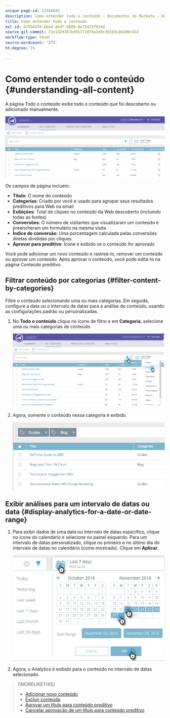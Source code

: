```yaml
---
unique-page-id: 11384645
description: Como entender todo o conteúdo - Documentos do Marketo - Documentação do produto
title: Como entender todo o conteúdo
exl-id: 475943f0-bba4-4bd7-8808-de75475f934d
source-git-commit: 72e1d29347bd5b77107da1e9c30169cb6490c432
workflow-type: tm+mt
source-wordcount: '271'
ht-degree: 1%

---
```


# Como entender todo o conteúdo {#understanding-all-content}

A página Todo o conteúdo exibe todo o conteúdo que foi descoberto ou adicionado manualmente.

![](assets/image2017-10-3-9-3a4-3a56.png)

Os campos de página incluem:

* **Título**: O nome do conteúdo
* **Categorias**: Criado por você e usado para agrupar seus resultados preditivos para Web ou email
* **Exibições**: Total de cliques no conteúdo da Web descoberto (incluindo todas as fontes)
* **Conversões**: O número de visitantes que visualizaram um conteúdo e preencheram um formulário na mesma visita
* **Índice de conversão**: Uma porcentagem calculada pelas conversões diretas divididas por cliques
* **Aprovar para preditivo**: Ícone é exibido se o conteúdo for aprovado

Você pode adicionar um novo conteúdo e rastreá-lo, remover um conteúdo ou aprovar um conteúdo. Após aprovar o conteúdo, você pode editá-lo na página Conteúdo preditivo .

## Filtrar conteúdo por categorias  {#filter-content-by-categories}

Filtre o conteúdo selecionando uma ou mais categorias. Em seguida, configure a data ou o intervalo de datas para a análise de conteúdo, usando as configurações padrão ou personalizadas.

1. No **Todo o conteúdo** clique no ícone de filtro e em **Categoria**, selecione uma ou mais categorias de conteúdo.

   ![](assets/image2017-10-3-9-3a5-3a52.png)

1. Agora, somente o conteúdo nessa categoria é exibido.

   ![](assets/image2017-10-3-9-3a6-3a23.png)

## Exibir análises para um intervalo de datas ou data {#display-analytics-for-a-date-or-date-range}

1. Para exibir dados de uma data ou intervalo de datas específico, clique no ícone do calendário e selecione no painel esquerdo. Para um intervalo de datas personalizado, clique no primeiro e no último dia do intervalo de datas no calendário (como mostrado). Clique em **Aplicar**.

   ![](assets/all-content-calendar-filter-hands.png)

1. Agora, o Analytics é exibido para o conteúdo no intervalo de datas selecionado.

>[!MORELIKETHIS]
>
>* [Adicionar novo conteúdo](/help/marketo/product-docs/predictive-content/working-with-all-content/add-new-content.md)
>* [Excluir conteúdo](/help/marketo/product-docs/predictive-content/working-with-all-content/delete-content.md)
>* [Aprovar um título para conteúdo preditivo](/help/marketo/product-docs/predictive-content/working-with-all-content/approve-a-title-for-predictive-content.md)
>* [Cancelar aprovação de um título para conteúdo preditivo](/help/marketo/product-docs/predictive-content/working-with-all-content/unapprove-a-title-for-predictive-content.md)

